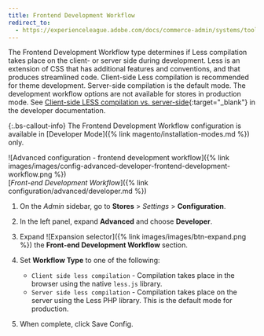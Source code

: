 ```yaml
---
title: Frontend Development Workflow
redirect_to:
  - https://experienceleague.adobe.com/docs/commerce-admin/systems/tools/developer-tools.html#frontend-development-workflow
---
```


The Frontend Development Workflow type determines if Less compilation takes place on the client- or server side during development. Less is an extension of CSS that has additional features and conventions, and that produces streamlined code. Client-side Less compilation is recommended for theme development. Server-side compilation is the default mode. The development workflow options are not available for stores in production mode.
See [Client-side LESS compilation vs. server-side][1]{:target="_blank"} in the developer documentation.

{:.bs-callout-info}
The Frontend Development Workflow configuration is available in [Developer Mode]({% link magento/installation-modes.md %}) only.

![Advanced configuration - frontend development workflow]({% link images/images/config-advanced-developer-frontend-development-workflow.png %})<br/>
[_Front-end Development Workflow_]({% link configuration/advanced/developer.md %})

1. On the _Admin_ sidebar, go to **Stores** > _Settings_ > **Configuration**.

1. In the left panel, expand **Advanced** and choose **Developer**.

1. Expand ![Expansion selector]({% link images/images/btn-expand.png %}) the **Front-end Development Workflow** section.

1. Set **Workflow Type** to one of the following:

    - `Client side less compilation` - Compilation takes place in the browser using the native `less.js` library.
    - `Server side less compilation` - Compilation takes place on the server using the Less PHP library. This is the default mode for production.

1. When complete, click <span class="btn">Save Config</span>.

[1]: https://devdocs.magento.com/guides/v2.3/frontend-dev-guide/css-guide/css_quick_guide_mode.html
